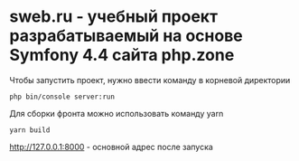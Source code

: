 # sweb.ru - учебный проект разрабатываемый на основе Symfony 4.4 сайта php.zone

Чтобы запустить проект, нужно ввести команду в корневой директории

	php bin/console server:run

Для сборки фронта можно использовать команду yarn

	yarn build

http://127.0.0.1:8000 - основной адрес после запуска
